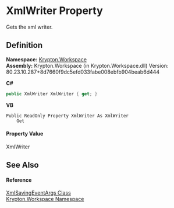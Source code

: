 # XmlWriter Property


Gets the xml writer.



## Definition
**Namespace:** <a href="0dbf488f-9676-a1e5-a949-1b4bcea03d52.md">Krypton.Workspace</a>  
**Assembly:** Krypton.Workspace (in Krypton.Workspace.dll) Version: 80.23.10.287+8d7660f9dc5efd033fabe008ebfb904beab6d444

**C#**
``` C#
public XmlWriter XmlWriter { get; }
```
**VB**
``` VB
Public ReadOnly Property XmlWriter As XmlWriter
	Get
```



#### Property Value
XmlWriter

## See Also


#### Reference
<a href="17dab6d2-8233-83f2-c8f5-6ff31f0cc851.md">XmlSavingEventArgs Class</a>  
<a href="0dbf488f-9676-a1e5-a949-1b4bcea03d52.md">Krypton.Workspace Namespace</a>  
